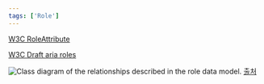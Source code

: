```yaml
---
tags: ['Role']
---
```


[W3C RoleAttribute](https://www.w3.org/WAI/PF/HTML/wiki/RoleAttribute)

[W3C Draft aria roles](https://www.w3.org/WAI/PF/aria/roles)

![Class diagram of the relationships described in the role data model.](https://www.w3.org/WAI/PF/aria/rdf_model.svg) [출처](https://www.w3.org/WAI/PF/aria/roles#roles_categorization)
